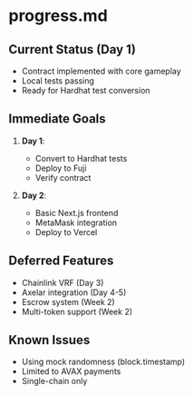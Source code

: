 # progress.md

## Current Status (Day 1)
- Contract implemented with core gameplay
- Local tests passing
- Ready for Hardhat test conversion

## Immediate Goals
1. **Day 1**: 
   - Convert to Hardhat tests
   - Deploy to Fuji
   - Verify contract

2. **Day 2**:
   - Basic Next.js frontend
   - MetaMask integration
   - Deploy to Vercel

## Deferred Features
- Chainlink VRF (Day 3)
- Axelar integration (Day 4-5)
- Escrow system (Week 2)
- Multi-token support (Week 2)

## Known Issues
- Using mock randomness (block.timestamp)
- Limited to AVAX payments
- Single-chain only